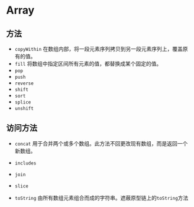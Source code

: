 # Array

## 方法
- `copyWithin`
在数组内部，将一段元素序列拷贝到另一段元素序列上，覆盖原有的值。
-  `fill`
将数组中指定区间所有元素的值，都替换成某个固定的值。
- `pop`
- `push`
- `reverse`
- `shift`
- `sort`
- `splice`
- `unshift`

## 访问方法
- `concat`
用于合并两个或多个数组。此方法不回更改现有数组，而是返回一个新数组。
- `includes`

- `join`

- `slice`

- `toString`
由所有数组元素组合而成的字符串。遮蔽原型链上的`toString`方法

